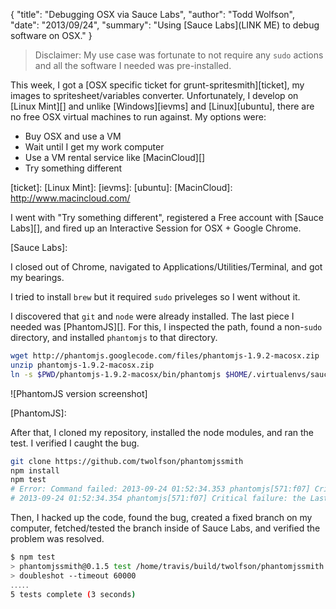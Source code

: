 {
  "title": "Debugging OSX via Sauce Labs",
  "author": "Todd Wolfson",
  "date": "2013/09/24",
  "summary": "Using [Sauce Labs](LINK ME) to debug software on OSX."
}

> Disclaimer: My use case was fortunate to not require any `sudo` actions and all the software I needed was pre-installed.

This week, I got a [OSX specific ticket for grunt-spritesmith][ticket], my images to spritesheet/variables converter. Unfortunately, I develop on [Linux Mint][] and unlike [Windows][ievms] and [Linux][ubuntu], there are no free OSX virtual machines to run against. My options were:

- Buy OSX and use a VM
- Wait until I get my work computer
- Use a VM rental service like [MacinCloud][]
- Try something different

[ticket]:
[Linux Mint]:
[ievms]:
[ubuntu]:
[MacinCloud]: http://www.macincloud.com/

I went with "Try something different", registered a Free account with [Sauce Labs][], and fired up an Interactive Session for OSX + Google Chrome.

[Sauce Labs]:

I closed out of Chrome, navigated to Applications/Utilities/Terminal, and got my bearings.

I tried to install `brew` but it required `sudo` priveleges so I went without it.

I discovered that `git` and `node` were already installed. The last piece I needed was [PhantomJS][]. For this, I inspected the path, found a non-`sudo` directory, and installed `phantomjs` to that directory.

```bash
wget http://phantomjs.googlecode.com/files/phantomjs-1.9.2-macosx.zip
unzip phantomjs-1.9.2-macosx.zip
ln -s $PWD/phantomjs-1.9.2-macosx/bin/phantomjs $HOME/.virtualenvs/sauce/bin/phantomjs
```

![PhantomJS version screenshot]

[PhantomJS]:

After that, I cloned my repository, installed the node modules, and ran the test. I verified I caught the bug.

```bash
git clone https://github.com/twolfson/phantomjssmith
npm install
npm test
# Error: Command failed: 2013-09-24 01:52:34.353 phantomjs[571:f07] Critical failure: the LastResort font is unavailable.
# 2013-09-24 01:52:34.354 phantomjs[571:f07] Critical failure: the LastResort font is unavailable.
```

Then, I hacked up the code, found the bug, created a fixed branch on my computer, fetched/tested the branch inside of Sauce Labs, and verified the problem was resolved.

```bash
$ npm test
> phantomjssmith@0.1.5 test /home/travis/build/twolfson/phantomjssmith
> doubleshot --timeout 60000
․․․․․
5 tests complete (3 seconds)
```
